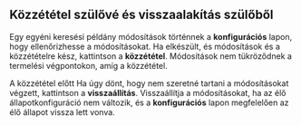 ## <a name="publish-or-revert"></a>Közzététel szülővé és visszaalakítás szülőből
Egy egyéni keresési példány módosítások történnek a **konfigurációs** lapon, hogy ellenőrizhesse a módosításokat. Ha elkészült, és módosítások és a közzétételre kész, kattintson a **közzététel**. Módosítások nem tükröződnek a termelési végpontokon, amíg a közzététel.

A közzététel előtt Ha úgy dönt, hogy nem szeretné tartani a módosításokat végzett, kattintson a **visszaállítás**. Visszaállítja a módosításokat, ha az élő állapotkonfiguráció nem változik, és a **konfigurációs** lapon megfelelően az élő állapot vissza lett vonva.
